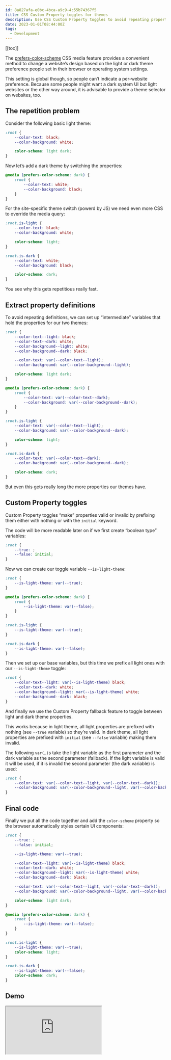 ```yaml
---
id: 8a827afa-e0bc-4bca-a9c9-4c55b74367f5
title: CSS Custom Property toggles for themes
description: Use CSS Custom Property toggles to avoid repeating property definitions for light and dark themes.
date: 2023-01-01T08:44:00Z
tags:
  - Development
---
```


[[toc]]

The [prefers-color-scheme](https://developer.mozilla.org/en-US/docs/Web/CSS/@media/prefers-color-scheme) CSS media feature provides a convenient method to change a website’s design based on the light or dark theme preference people set in their browser or operating system settings.

This setting is global though, so people can’t indicate a per-website preference. Because some people might want a dark system UI but light websites or the other way around, it is advisable to provide a theme selector on websites, too.

## The repetition problem

Consider the following basic light theme:

```css
:root {
	--color-text: black;
	--color-background: white;

	color-scheme: light dark;
}
```

Now let’s add a dark theme by switching the properties:

```css
@media (prefers-color-scheme: dark) {
	:root {
		--color-text: white;
		--color-background: black;
	}
}
```

For the site-specific theme switch (powerd by JS) we need even more CSS to override the media query:

```css
:root.is-light {
	--color-text: black;
	--color-background: white;

	color-scheme: light;
}

:root.is-dark {
	--color-text: white;
	--color-background: black;

	color-scheme: dark;
}
```

You see why this gets repetitious really fast.

## Extract property definitions

To avoid repeating definitions, we can set up “intermediate” variables that hold the properties for our two themes:

```css
:root {
	--color-text--light: black;
	--color-text--dark: white;
	--color-background--light: white;
	--color-background--dark: black;

	--color-text: var(--color-text--light);
	--color-background: var(--color-background--light);

	color-scheme: light dark;
}

@media (prefers-color-scheme: dark) {
	:root {
		--color-text: var(--color-text--dark);
		--color-background: var(--color-background--dark);
	}
}

:root.is-light {
	--color-text: var(--color-text--light);
	--color-background: var(--color-background--dark);

	color-scheme: light;
}

:root.is-dark {
	--color-text: var(--color-text--dark);
	--color-background: var(--color-background--dark);

	color-scheme: dark;
}
```

But even this gets really long the more properties our themes have.

## Custom Property toggles

Custom Property toggles “make” properties valid or invalid by prefixing them either with nothing or with the `initial` keyword.

The code will be more readable later on if we first create “boolean type” variables:

```css
:root {
	--true: ;
	--false: initial;
}
```

Now we can create our toggle variable `--is-light-theme`:

```css
:root {
	--is-light-theme: var(--true);
}

@media (prefers-color-scheme: dark) {
	:root {
		--is-light-theme: var(--false);
	}
}

:root.is-light {
	--is-light-theme: var(--true);
}

:root.is-dark {
	--is-light-theme: var(--false);
}
```

Then we set up our base variables, but this time we prefix all light ones with our `--is-light-theme` toggle:

```css
:root {
	--color-text--light: var(--is-light-theme) black;
	--color-text--dark: white;
	--color-background--light: var(--is-light-theme) white;
	--color-background--dark: black;
}
```

And finally we use the Custom Property fallback feature to toggle between light and dark theme properties.

This works because in light theme, all light properties are prefixed with nothing (see `--true` variable) so they’re valid. In dark theme, all light properties are prefixed with `initial` (see `--false` variable) making them invalid.

The following `var(…)`s take the light variable as the first parameter and the dark variable as the second parameter (fallback). If the light variable is valid it will be used, if it is invalid the second parameter (the dark variable) is used:

```css
:root {
	--color-text: var(--color-text--light, var(--color-text--dark));
	--color-background: var(--color-background--light, var(--color-background--dark));
}
```

## Final code

Finally we put all the code together and add the `color-scheme` property so the browser automatically styles certain UI components:

```css
:root {
	--true: ;
	--false: initial;

	--is-light-theme: var(--true);

	--color-text--light: var(--is-light-theme) black;
	--color-text--dark: white;
	--color-background--light: var(--is-light-theme) white;
	--color-background--dark: black;

	--color-text: var(--color-text--light, var(--color-text--dark));
	--color-background: var(--color-background--light, var(--color-background--dark));

	color-scheme: light dark;
}

@media (prefers-color-scheme: dark) {
	:root {
		--is-light-theme: var(--false);
	}
}

:root.is-light {
	--is-light-theme: var(--true);
	color-scheme: light;
}

:root.is-dark {
	--is-light-theme: var(--false);
	color-scheme: dark;
}
```

## Demo

<iframe src="https://codepen.io/mvsde/embed/gOjMaWz?default-tab=result" loading="lazy" style="aspect-ratio: 16 / 10" title="Demo for CSS Custom Property toggles for themes"></iframe>
